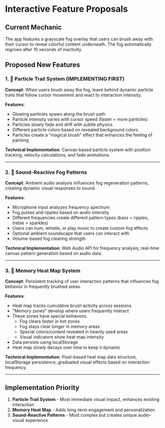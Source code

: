 # Interactive Feature Proposals

## Current Mechanic
The app features a grayscale fog overlay that users can brush away with their cursor to reveal colorful content underneath. The fog automatically regrows after 10 seconds of inactivity.

## Proposed New Features

### 1. 🌟 Particle Trail System (IMPLEMENTING FIRST)
**Concept**: When users brush away the fog, leave behind dynamic particle trails that follow cursor movement and react to interaction intensity.

**Features**:
- Glowing particles spawn along the brush path
- Particle intensity varies with cursor speed (faster = more particles)
- Particles slowly fade and drift with subtle physics
- Different particle colors based on revealed background colors
- Particles create a "magical brush" effect that enhances the feeling of painting

**Technical Implementation**: Canvas-based particle system with position tracking, velocity calculations, and fade animations.

---

### 2. 🎵 Sound-Reactive Fog Patterns
**Concept**: Ambient audio analysis influences fog regeneration patterns, creating dynamic visual responses to sound.

**Features**:
- Microphone input analyzes frequency spectrum
- Fog pulses and ripples based on audio intensity
- Different frequencies create different pattern types (bass = ripples, treble = sparkles)
- Users can hum, whistle, or play music to create custom fog effects
- Optional ambient soundscape that users can interact with
- Volume-based fog clearing strength

**Technical Implementation**: Web Audio API for frequency analysis, real-time canvas pattern generation based on audio data.

---

### 3. 🧠 Memory Heat Map System
**Concept**: Persistent tracking of user interaction patterns that influences fog behavior in frequently brushed areas.

**Features**:
- Heat map tracks cumulative brush activity across sessions
- "Memory zones" develop where users frequently interact
- These zones have special behaviors:
  - Fog clears faster in hot zones
  - Fog stays clear longer in memory areas
  - Special colors/content revealed in heavily used areas
  - Visual indicators show heat map intensity
- Data persists using localStorage
- Heat map slowly decays over time to keep it dynamic

**Technical Implementation**: Pixel-based heat map data structure, localStorage persistence, graduated visual effects based on interaction frequency.

---

## Implementation Priority
1. **Particle Trail System** - Most immediate visual impact, enhances existing interaction
2. **Memory Heat Map** - Adds long-term engagement and personalization
3. **Sound-Reactive Patterns** - Most complex but creates unique audio-visual experience
